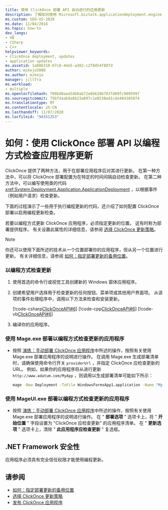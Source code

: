 ```yaml
---
title: 使用 ClickOnce 部署 API 自动进行的应用更新
description: 了解如何使用 Microsoft.biztalk.applicationdeployment.engine.dll 类在 ClickOnce 中编写代码，以根据事件（例如用户请求）检查更新。
ms.custom: SEO-VS-2020
ms.date: 11/04/2016
ms.topic: how-to
dev_langs:
- VB
- CSharp
- C++
helpviewer_keywords:
- ClickOnce deployment, updates
- application updates
ms.assetid: 1a886310-67c8-44e5-a382-c2f0454f887d
author: mikejo5000
ms.author: mikejo
manager: jillfra
ms.workload:
- multiple
ms.openlocfilehash: f00bd8aaa5db8ab72e6b6286763fd89fc900599f
ms.sourcegitcommit: 75bfdaab9a8b23a097c1e8538ed1cde404305974
ms.translationtype: MT
ms.contentlocale: zh-CN
ms.lasthandoff: 11/07/2020
ms.locfileid: "94351253"
---
```

# <a name="how-to-check-for-application-updates-programmatically-using-the-clickonce-deployment-api"></a>如何：使用 ClickOnce 部署 API 以编程方式检查应用程序更新
ClickOnce 提供了两种方法，用于在部署应用程序后对其进行更新。 在第一种方法中，可以将 ClickOnce 部署配置为在特定的时间间隔自动检查更新。 在第二种方法中，可以编写使用类的代码 <xref:System.Deployment.Application.ApplicationDeployment> ，以根据事件（例如用户请求）检查更新。

 下面的过程演示了一些用于执行编程更新的代码，还介绍了如何配置 ClickOnce 部署以启用编程更新检查。

 若要以编程方式更新 ClickOnce 应用程序，必须指定更新的位置。 这有时称为部署提供程序。 有关设置此属性的详细信息，请参阅 [选择 ClickOnce 更新策略](../deployment/choosing-a-clickonce-update-strategy.md)。

> [!NOTE]
> 你还可以使用下面所述的技术从一个位置部署你的应用程序，但从另一个位置进行更新。 有关详细信息，请参阅 [如何：指定部署更新的备用位置](../deployment/how-to-specify-an-alternate-location-for-deployment-updates.md)。

### <a name="to-check-for-updates-programmatically"></a>以编程方式检查更新

1. 使用首选的命令行或视觉工具创建新的 Windows 窗体应用程序。

2. 创建希望用户选择用于检查更新的任何按钮、菜单项或其他用户界面项。 从该项的事件处理程序中，调用以下方法来检查和安装更新。

     [!code-csharp[ClickOnceAPI#6](../deployment/codesnippet/CSharp/how-to-check-for-application-updates-programmatically-using-the-clickonce-deployment-api_1.cs)]
     [!code-cpp[ClickOnceAPI#6](../deployment/codesnippet/CPP/how-to-check-for-application-updates-programmatically-using-the-clickonce-deployment-api_1.cpp)]
     [!code-vb[ClickOnceAPI#6](../deployment/codesnippet/VisualBasic/how-to-check-for-application-updates-programmatically-using-the-clickonce-deployment-api_1.vb)]

3. 编译你的应用程序。

### <a name="use-mageexe-to-deploy-an-application-that-checks-for-updates-programmatically"></a>使用 Mage.exe 部署以编程方式检查更新的应用程序

- 按照 [演练：手动部署 ClickOnce 应用程序](../deployment/walkthrough-manually-deploying-a-clickonce-application.md)中所述的操作，按照有关使用 Mage.exe 部署应用程序的说明进行操作。 在调用 Mage.exe 生成部署清单时，请确保使用命令行开关 `providerUrl` ，并指定 ClickOnce 应检查更新的 URL。 例如，如果你的应用程序将从进行更新 `http://www.adatum.com/MyApp` ，则调用以生成部署清单可能如下所示：

    ```cmd
    mage -New Deployment -ToFile WindowsFormsApp1.application -Name "My App 1.0" -Version 1.0.0.0 -AppManifest 1.0.0.0\MyApp.manifest -providerUrl http://www.adatum.com/MyApp/MyApp.application
    ```

### <a name="using-mageuiexe-to-deploy-an-application-that-checks-for-updates-programmatically"></a>使用 MageUI.exe 部署以编程方式检查更新的应用程序

- 按照 [演练：手动部署 ClickOnce 应用程序](../deployment/walkthrough-manually-deploying-a-clickonce-application.md)中所述的操作，按照有关使用 Mage.exe 部署应用程序的说明进行操作。 在 " **部署选项** " 选项卡上，将 " **开始位置** " 字段设置为 "ClickOnce 应检查更新" 的应用程序清单。 在 " **更新选项** " 选项卡上，清除 " **此应用程序应检查更新** " 复选框。

## <a name="net-framework-security"></a>.NET Framework 安全性
 应用程序必须具有完全信任权限才能使用编程更新。

## <a name="see-also"></a>请参阅
- [如何：指定部署更新的备用位置](../deployment/how-to-specify-an-alternate-location-for-deployment-updates.md)
- [选择 ClickOnce 更新策略](../deployment/choosing-a-clickonce-update-strategy.md)
- [发布 ClickOnce 应用程序](../deployment/publishing-clickonce-applications.md)